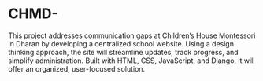 # CHMD-
This project addresses communication gaps at Children’s House Montessori in Dharan by developing a centralized school website. Using a design thinking approach, the site will streamline updates, track progress, and simplify administration. Built with HTML, CSS, JavaScript, and Django, it will offer an organized, user-focused solution.
